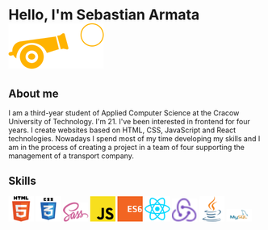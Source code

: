 <div>
	<h1>Hello, I'm Sebastian Armata <img src="https://github.com/SebastianArmata22/SebastianArmata22/blob/main/logo_armata.png" /></h1>
	<h2>About me</h2>
	<p>I am a third-year student of Applied Computer Science at the Cracow University of Technology. I'm 21. I've been interested in frontend for four years. I create websites based on HTML, CSS, JavaScript and React technologies. Nowadays I spend most of my time developing my skills and I am in the process of creating a project in a team of four supporting the management of a transport company.</p>
	<h2>Skills</h2>
	<span align="center">
		<img width="50px" src="https://github.com/SebastianArmata22/SebastianArmata22/blob/main/html5-with-wordmark-color.svg" alt="html5">
		<img width="50px" src="https://github.com/SebastianArmata22/SebastianArmata22/blob/main/css3(1).svg" alt="css3">
		<img width="50px" src="https://github.com/SebastianArmata22/SebastianArmata22/blob/main/sass-1.svg" alt="sass">
		<img width="50px" src="https://github.com/SebastianArmata22/SebastianArmata22/blob/main/javascript-js-seeklogo.com.svg" alt="javascript">
		<img width="50px" src="https://github.com/SebastianArmata22/SebastianArmata22/blob/main/es6.svg" alt="es6">
		<img width="50px" src="https://github.com/SebastianArmata22/SebastianArmata22/blob/main/reactjs-icon.svg" alt="react">
		<img width="50px" src="https://github.com/SebastianArmata22/SebastianArmata22/blob/main/redux.svg" alt="redux">
		<img width="50px" src="https://github.com/SebastianArmata22/SebastianArmata22/blob/main/java-icon.svg" alt="java">
		<img width="50px" src="https://github.com/SebastianArmata22/SebastianArmata22/blob/main/mysql-ar21.svg" alt="mysql">
	</span>
</div>
<!--
**SebastianArmata22/SebastianArmata22** is a ✨ _special_ ✨ repository because its `README.md` (this file) appears on your GitHub profile.

Here are some ideas to get you started:

- 🔭 I’m currently working on ...
- 🌱 I’m currently learning ...
- 👯 I’m looking to collaborate on ...
- 🤔 I’m looking for help with ...
- 💬 Ask me about ...
- 📫 How to reach me: ...
- 😄 Pronouns: ...
- ⚡ Fun fact: ...
-->
